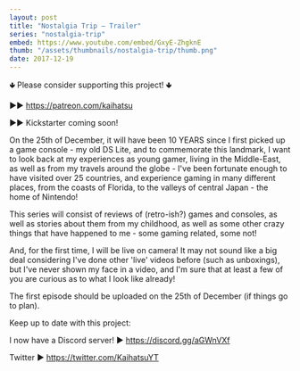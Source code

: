 ```yaml
---
layout: post
title: "Nostalgia Trip — Trailer"
series: "nostalgia-trip"
embed: https://www.youtube.com/embed/GxyE-ZhgknE
thumb: "/assets/thumbnails/nostalgia-trip/thumb.png"
date: 2017-12-19
---
```


🢃 Please consider supporting this project! 🢃

▶▶ https://patreon.com/kaihatsu

▶▶ Kickstarter coming soon!

On the 25th of December, it will have been 10 YEARS since I first picked up a game console - my old DS Lite, and to commemorate this landmark, I want to look back at my experiences as young gamer, living in the Middle-East, as well as from my travels around the globe - I've been fortunate enough to have visited over 25 countries, and experience gaming in many different places, from the coasts of Florida, to the valleys of central Japan - the home of Nintendo!

This series will consist of reviews of (retro-ish?) games and consoles, as well as stories about them from my childhood, as well as some other crazy things that have happened to me - some gaming related, some not!

And, for the first time, I will be live on camera! It may not sound like a big deal considering I've done other 'live' videos before (such as unboxings), but I've never shown my face in a video, and I'm sure that at least a few of you are curious as to what I look like already!

The first episode should be uploaded on the 25th of December (if things go to plan).

Keep up to date with this project:

I now have a Discord server! ▶ https://discord.gg/aGWnVXf

Twitter ▶ https://twitter.com/KaihatsuYT
